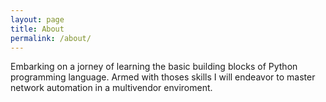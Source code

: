```yaml
---
layout: page
title: About
permalink: /about/
---
```


Embarking on a jorney of learning the basic building blocks of Python programming language. Armed with thoses skills I will endeavor to master network automation in a multivendor enviroment.
